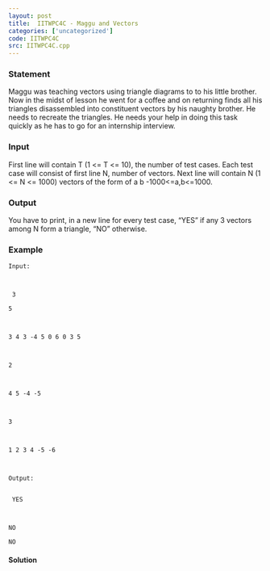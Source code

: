 ```yaml
---
layout: post
title:  IITWPC4C - Maggu and Vectors
categories: ['uncategorized']
code: IITWPC4C
src: IITWPC4C.cpp
---
```


### **Statement**

Maggu was teaching vectors using triangle diagrams to to his little brother.
Now in the midst of lesson he went for a coffee and on returning finds all his
triangles disassembled into constituent vectors by his naughty brother. He
needs to recreate the triangles. He needs your help in doing this task quickly
as he has to go for an internship interview.

### Input

First line will contain T (1 <= T <= 10), the number of test cases. Each test
case will consist of first line N, number of vectors. Next line will contain N
(1 <= N <= 1000) vectors of the form of a b -1000<=a,b<=1000.

### Output

You have to print, in a new line for every test case, “YES” if any 3 vectors
among N form a triangle, “NO” otherwise.

### Example

    
    
    Input:
    
    
     3
    5 
    
    
    3 4 3 -4 5 0 6 0 3 5
    
    
    2
    
    
    4 5 -4 -5
    
    
    3 
    
    
    1 2 3 4 -5 -6
    
    
    Output:  
    
    
     YES
    
    
    NO
    NO



#### **Solution**



